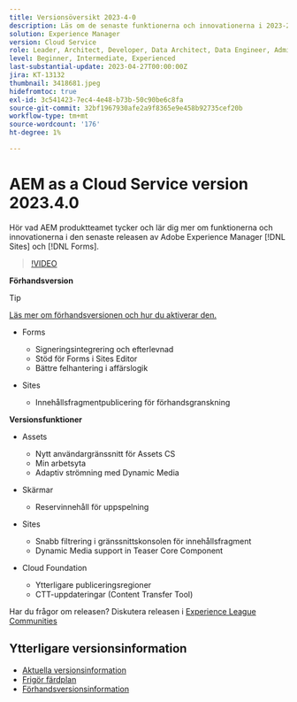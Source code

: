 ```yaml
---
title: Versionsöversikt 2023-4-0
description: Läs om de senaste funktionerna och innovationerna i 2023-2-0-utgåvan av Adobe Experience Manager [!DNL Forms] och [!DNL Sites].
solution: Experience Manager
version: Cloud Service
role: Leader, Architect, Developer, Data Architect, Data Engineer, Admin, User
level: Beginner, Intermediate, Experienced
last-substantial-update: 2023-04-27T00:00:00Z
jira: KT-13132
thumbnail: 3418681.jpeg
hidefromtoc: true
exl-id: 3c541423-7ec4-4e48-b73b-50c90be6c8fa
source-git-commit: 32bf1967930afe2a9f8365e9e458b92735cef20b
workflow-type: tm+mt
source-wordcount: '176'
ht-degree: 1%

---
```


# AEM as a Cloud Service version 2023.4.0

Hör vad AEM produktteamet tycker och lär dig mer om funktionerna och innovationerna i den senaste releasen av Adobe Experience Manager [!DNL Sites] och [!DNL Forms].

>[!VIDEO](https://video.tv.adobe.com/v/3418681/?learn=on)

**Förhandsversion**

>[!TIP]
>
>[Läs mer om förhandsversionen och hur du aktiverar den.](https://experienceleague.adobe.com/docs/experience-manager-cloud-service/content/release-notes/prerelease.html)

* Forms
   * Signeringsintegrering och efterlevnad
   * Stöd för Forms i Sites Editor
   * Bättre felhantering i affärslogik

* Sites
   * Innehållsfragmentpublicering för förhandsgranskning

**Versionsfunktioner**

* Assets
   * Nytt användargränssnitt för Assets CS
   * Min arbetsyta
   * Adaptiv strömning med Dynamic Media

* Skärmar
   * Reservinnehåll för uppspelning

* Sites
   * Snabb filtrering i gränssnittskonsolen för innehållsfragment
   * Dynamic Media support in Teaser Core Component

* Cloud Foundation
   * Ytterligare publiceringsregioner
   * CTT-uppdateringar (Content Transfer Tool)

Har du frågor om releasen?  Diskutera releasen i [Experience League Communities](https://adobe.ly/3KCfab0)

## Ytterligare versionsinformation

* [Aktuella versionsinformation](https://experienceleague.adobe.com/docs/experience-manager-cloud-service/content/release-notes/home.html)
* [Frigör färdplan](https://experienceleague.adobe.com/docs/experience-manager-release-information/aem-release-updates/update-releases-roadmap.html)
* [Förhandsversionsinformation](https://experienceleague.adobe.com/docs/experience-manager-cloud-service/content/release-notes/prerelease.html)
